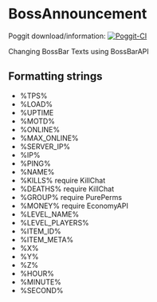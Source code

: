 # BossAnnouncement
Poggit download/information: [![Poggit-CI](https://poggit.pmmp.io/ci.badge/SmartLord/BossAnnouncement/BossAnnouncement)](https://poggit.pmmp.io/ci/SmartLord/BossAnnouncement/BossAnnouncement)

Changing BossBar Texts using BossBarAPI

## Formatting strings
- %TPS%
- %LOAD%
- %UPTIME
- %MOTD%
- %ONLINE%
- %MAX_ONLINE%
- %SERVER_IP%
- %IP%
- %PING%
- %NAME%
- %KILLS% require KillChat
- %DEATHS% require KillChat
- %GROUP% require PurePerms
- %MONEY% require EconomyAPI
- %LEVEL_NAME%
- %LEVEL_PLAYERS%
- %ITEM_ID%
- %ITEM_META%
- %X%
- %Y%
- %Z%
- %HOUR%
- %MINUTE%
- %SECOND%
